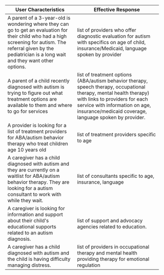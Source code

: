 | User Characteristics                                                                                                                                                                                                 | Effective Response                                                                                                                                                                                                                               |
| -------------------------------------------------------------------------------------------------------------------------------------------------------------------------------------------------------------------- | ------------------------------------------------------------------------------------------------------------------------------------------------------------------------------------------------------------------------------------------------ |
| A parent of a 3-year-old is wondering where they can go to get an evaluation for their child who had a high screening for autism. The referral given by the pediatrician is a long wait and they want other options. | list of providers who offer diagnostic evaluation for autism with specifics on age of child, insurance/Medicaid, language spoken by provider                                                                                                     |
| A parent of a child recently diagnosed with autism is trying to figure out what treatment options are available to them and where to go for services                                                                 | list of treatment options (ABA/autism behavior therapy, speech therapy, occupational therapy, mental health therapy) with links to providers for each service with information on age, insurance/medicaid coverage, language spoken by provider. |
| A provider is looking for a list of treatment providers for ABA/autism behavior therapy who treat children age 10 years old                                                                                          | list of treatment providers specific to age                                                                                                                                                                                                      |
| A caregiver has a child diagnosed with autism and they are currently on a waitlist for ABA/autism behavior therapy. They are looking for a autism consultant to work with while they wait.                           | list of consultants specific to age, insurance, language                                                                                                                                                                                         |
| A caregiver is looking for information and support about their child's educational supports related to an autism diagnosis.                                                                                          | list of support and advocacy agencies related to education.                                                                                                                                                                                      |
| A caregiver has a child diagnosed with autism and the child is having difficulty managing distress.                                                                                                                  | list of providers in occupational therapy and mental health providing therapy for emotional regulation                                                                                                                                           |
